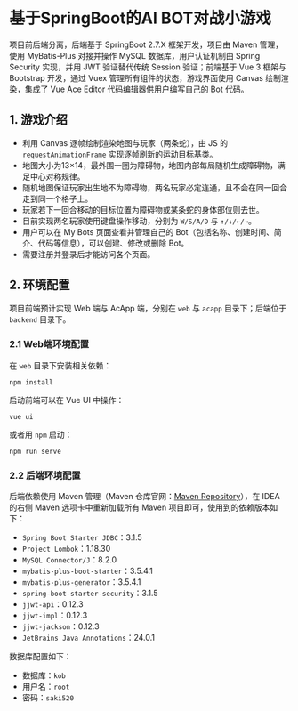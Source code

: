 # 基于SpringBoot的AI BOT对战小游戏

项目前后端分离，后端基于 SpringBoot 2.7.X 框架开发，项目由 Maven 管理，使用 MyBatis-Plus 对接并操作 MySQL 数据库，用户认证机制由 Spring Security 实现，并用 JWT 验证替代传统 Session 验证；前端基于 Vue 3 框架与 Bootstrap 开发，通过 Vuex 管理所有组件的状态，游戏界面使用 Canvas 绘制渲染，集成了 Vue Ace Editor 代码编辑器供用户编写自己的 Bot 代码。

## 1. 游戏介绍

 - 利用 Canvas 逐帧绘制渲染地图与玩家（两条蛇），由 JS 的 `requestAnimationFrame` 实现逐帧刷新的运动目标基类。
 - 地图大小为13×14，最外围一圈为障碍物，地图内部每局随机生成障碍物，满足中心对称规律。
 - 随机地图保证玩家出生地不为障碍物，两名玩家必定连通，且不会在同一回合走到同一个格子上。
 - 玩家若下一回合移动的目标位置为障碍物或某条蛇的身体部位则去世。
 - 目前实现两名玩家使用键盘操作移动，分别为 `W/S/A/D` 与 `↑/↓/←/→`。
 - 用户可以在 My Bots 页面查看并管理自己的 Bot（包括名称、创建时间、简介、代码等信息），可以创建、修改或删除 Bot。
 - 需要注册并登录后才能访问各个页面。

## 2. 环境配置

项目前端预计实现 Web 端与 AcApp 端，分别在 `web` 与 `acapp` 目录下；后端位于 `backend` 目录下。

### 2.1 Web端环境配置

在 `web` 目录下安装相关依赖：

```shell
npm install
```

启动前端可以在 Vue UI 中操作：

```shell
vue ui
```

或者用 `npm` 启动：

```shell
npm run serve
```

### 2.2 后端环境配置

后端依赖使用 Maven 管理（Maven 仓库官网：[Maven Repository](https://mvnrepository.com/)），在 IDEA 的右侧 Maven 选项卡中重新加载所有 Maven 项目即可，使用到的依赖版本如下：

 - `Spring Boot Starter JDBC`：3.1.5
 - `Project Lombok`：1.18.30
 - `MySQL Connector/J`：8.2.0
 - `mybatis-plus-boot-starter`：3.5.4.1
 - `mybatis-plus-generator`：3.5.4.1
 - `spring-boot-starter-security`：3.1.5
 - `jjwt-api`：0.12.3
 - `jjwt-impl`：0.12.3
 - `jjwt-jackson`：0.12.3
 - `JetBrains Java Annotations`：24.0.1

数据库配置如下：

 - 数据库：`kob`
 - 用户名：`root`
 - 密码：`saki520`
